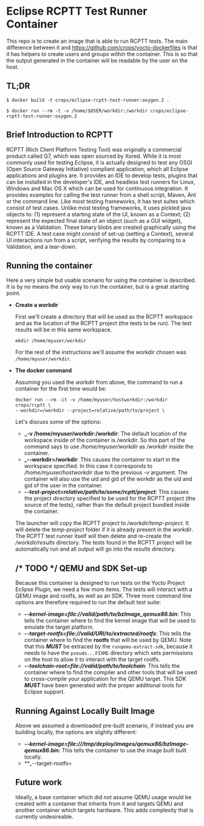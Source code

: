 Eclipse RCPTT Test Runner Container
========================
This repo is to create an image that is able to run RCPTT tests. The main
difference between it and https://github.com/crops/yocto-dockerfiles is that
it has helpers to create users and groups within the container. This is so that
the output generated in the container will be readable by the user on the
host.

TL;DR
-----
```
$ docker build -t crops/eclipse-rcptt-test-runner:oxygen.2 .
```
```
$ docker run --rm -t -v /home/$USER/workdir:/workdir crops/eclipse-rcptt-test-runner:oxygen.2
```

Brief Introduction to RCPTT
---------------------------
RCPTT (Rich Client Platform Testing Tool) was originally a commercial product called Q7, which was open sourced by Xored. While it is most commonly used for testing Eclipse, it is actually designed to test any OSGI (Open Source Gateway Initiative) compliant application, which all Eclipse applications and plugins are. It provides an IDE to develop tests, plugins that can be installed in the developer's IDE, and headless test runners for Linux, Windows and Mac OS X which can be used for continuous integration. It provides examples for calling the test runner from a shell script, Maven, Ant or the command line. Like most testing frameworks, it has test suites which consist of test cases. Unlike most testing frameworks, it uses pickled java objects to: (1) represent a starting state of the UI, known as a Context; (2) represent the expected final state of an object (such as a GUI widget), known as a Validation. These binary blobs are created graphically using the RCPTT IDE. A test case might consist of set-up (setting a Context), several UI interactions run from a script, verifying the results by comparing to a Validation, and a tear-down.

Running the container
---------------------
Here a very simple but usable scenario for using the container is described.
It is by no means the *only* way to run the container, but is a great starting
point.

* **Create a workdir**

  First we'll create a directory that will be used as the RCPTT workspace
  and as the location of the RCPTT project (the tests to be run). The test
  results will be in this same workspace.

  ```
  mkdir /home/myuser/workdir
  ```

  For the rest of the instructions we'll assume the workdir chosen was
  `/home/myuser/workdir`.

* **The docker command**

  Assuming you used the *workdir* from above, the command
  to run a container for the first time would be:

  ```
  docker run --rm -it -v /home/myuser/hostworkdir:/workdir crops/rcptt \
  --workdir=/workdir --project=relative/path/to/project \
  ```

  Let's discuss some of the options:
  * **_-v /home/myuser/workdir:/workdir**: The default location of the
    workspace inside of the container is /workdir. So this part of the
    command says to use */home/myuser/workdir* as */workdir* inside the
    container.
  * **_--workdir=/workdir**: This causes the container to start in the
    workspace specified. In this case it corresponds to */home/myuser/hostworkdir* due to
    the previous *-v* argument. The container will also use the uid and gid
    of the workdir as the uid and gid of the user in the container.
  * **_--test-project=relative/path/to/some/rcptt/project_**: This causes the
    project directory specified to be used for the RCPTT project (the source
    of the tests), rather than the default project bundled inside the container.


  The launcher will copy the RCPTT project to */workdir/temp-project*. It will
  delete the *temp-project* folder if it is already present in the *workdir*.
  The RCPTT test runner itself will then delete and re-create the
  */workdir/results* directory. The tests found in the RCPTT project will be
  automatically run and all output will go into the *results* directory.

  /* TODO */
  QEMU and SDK Set-up
  -------------------
  Because this container is designed to run tests on the Yocto Project Eclipse
  Plugin, we need a few more items. The tests will interact with a QEMU image
  and rootfs, as well as an SDK. Three more command line options are therefore
  required to run the default test suite:

  * **_--kernel-image=file://valid/path/to/bzImage_qemux86.bin_**: This tells
  the container where to find the kernel image that will be used to emulate the
  target platform.
  * **_--target-rootfs=file://valid/URI/to/extracted/rootfs_**: This tells the
  container where to find the **rootfs** that will be used by QEMU. Note that
  this **_MUST_** be extraced by the ```runqemu-extract-sdk```, because it
  needs to have the ```pseudo...FIXME``` directory which sets permissions on
  the host to allow it to interact with the target rootfs.
  * **_--toolchain-root=file://valid/path/to/toolchain_**: This tells the
  container where to find the compiler and other tools that will be used
  to cross-compile your application for the QEMU target. This SDK **_MUST_**
  have been generated with the proper additional tools for Eclipse support.

  Running Against Locally Built Image
  -----------------------------------
  Above we assumed a downloaded pre-built scenario, if instead you are building
  locally, the options are slightly different:

  * **_--kernel-image=file:///tmp/deploy/images/qemux86/bzImage-qemux86.bin_**:
  This tells the container to use the image built built locally.
  * **_--target-rootfs=

  Future work
  -----------
  Ideally, a base container which did not assume QEMU usage would be created
  with a container that inherits from it and targets QEMU and another container
  which targets hardware. This adds complexity that is currently undesireable.
